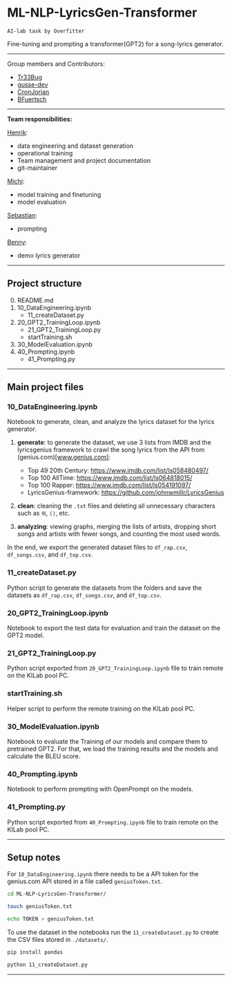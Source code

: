 # ML-NLP-LyricsGen-Transformer
`AI-lab task by Overfitter`

Fine-tuning and prompting a transformer(GPT2) for a song-lyrics generator.

---

Group members and Contributors:
- [Tr33Bug](https://github.com/Tr33Bug)
- [gusse-dev](https://github.com/Gusse-dev)
- [CronJorian](https://github.com/CronJorian)
- [BFuertsch](https://github.com/BenJosh95)

---

**Team responsibilities:**

[Henrik](https://github.com/Tr33Bug):
- data engineering and dataset generation
- operational training 
- Team management and project documentation
- git-maintainer

[Michi](https://github.com/Gusse-dev):
- model training and finetuning
- model evaluation  

[Sebastian](https://github.com/CronJorian): 
- prompting

[Benny](https://github.com/BenJosh95):
- demo lyrics generator

---

## Project structure
0. README.md
1. 10_DataEngineering.ipynb
    - 11_createDataset.py
2.  20_GPT2_TrainingLoop.ipynb
    - 21_GPT2_TrainingLoop.py
    - startTraining.sh
3. 30_ModelEvaluation.ipynb
4. 40_Prompting.ipynb
    - 41_Prompting.py


--- 
## Main project files

### 10_DataEngineering.ipynb
Notebook to generate, clean, and analyze the lyrics dataset for the lyrics generator. 

1. **generate**: to generate the dataset, we use 3 lists from IMDB and the lyricsgenius framework to crawl the song lyrics from the API from (genius.com)[www.genius.com]:
    - Top 49 20th Century: https://www.imdb.com/list/ls058480497/
    - Top 100 AllTime: https://www.imdb.com/list/ls064818015/
    - Top 100 Rapper: https://www.imdb.com/list/ls054191097/
    - LyricsGenius-framework: https://github.com/johnwmillr/LyricsGenius
    
2. **clean**: cleaning the `.txt` files and deleting all unnecessary characters such as `워`, `()`, etc.
3. **analyzing**: viewing graphs, merging the lists of artists, dropping short songs and artists with fewer songs, and counting the most used words. 

In the end, we export the generated dataset files to `df_rap.csv`, `df_songs.csv`, and `df_top.csv`.

### 11_createDataset.py
Python script to generate the datasets from the folders and save the datasets as `df_rap.csv`, `df_songs.csv`, and `df_top.csv`.

### 20_GPT2_TrainingLoop.ipynb
Notebook to export the test data for evaluation and train the dataset on the GPT2 model. 

### 21_GPT2_TrainingLoop.py
Python script exported from `20_GPT2_TrainingLoop.ipynb` file to train remote on the KILab pool PC.  

### startTraining.sh
Helper script to perform the remote training on the KILab pool PC.

### 30_ModelEvaluation.ipynb
Notebook to evaluate the Training of our models and compare them to pretrained GPT2. For that, we load the training results and the models and calculate the BLEU score.

### 40_Prompting.ipynb
Notebook to perform prompting with OpenPrompt on the models. 

### 41_Prompting.py
Python script exported from `40_Prompting.ipynb` file to train remote on the KILab pool PC.

---

## Setup notes

For `10_DataEngineering.ipynb` there needs to be a API token for the genius.com API stored in a file called `geniusToken.txt`.
```Bash
cd ML-NLP-LyricsGen-Transformer/

touch geniusToken.txt

echo TOKEN > geniusToken.txt
```
To use the dataset in the notebooks run the `11_createDataset.py` to create the CSV files stored in `./datasets/`.

```Bash
pip install pandas

python 11_createDataset.py
```

---

